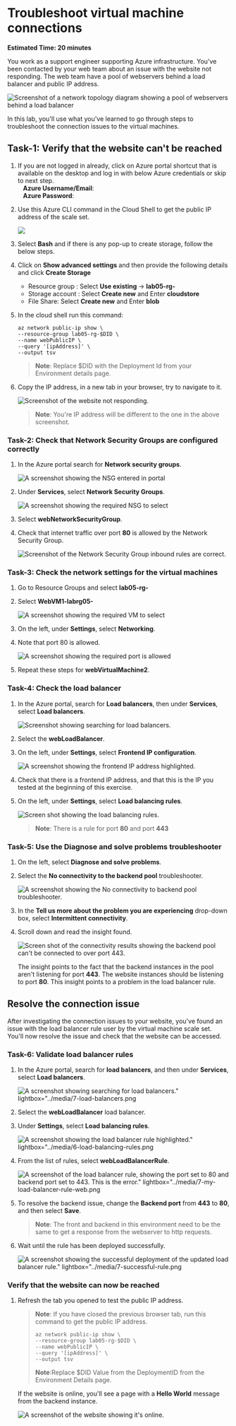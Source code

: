 # Troubleshoot virtual machine connections

**Estimated Time: 20 minutes**

You work as a support engineer supporting Azure infrastructure. You've been contacted by your web team about an issue with the website not responding. The web team have a pool of webservers behind a load balancer and public IP address.

![Screenshot of a network topology diagram showing a pool of webservers behind a load balancer](../media/Az-720-5-0topology.png)

In this lab, you'll use what you've learned to go through steps to troubleshoot the connection issues to the virtual machines.

## Task-1: Verify that the website can't be reached

1. If you are not logged in already, click on Azure portal shortcut that is available on the desktop and log in with below Azure credentials or skip to next step.\
   **Azure Username/Email**: <inject key="AzureAdUserEmail"></inject>\
   **Azure Password**: <inject key="AzureAdUserPassword"></inject>

1. Use this Azure CLI command in the Cloud Shell to get the public IP address of the scale set.

    ![](../media/Az-720-1bash.png)

1. Select **Bash** and if there is any pop-up to create storage, follow the below steps.

1. Click on **Show advanced settings** and then provide the following details and click **Create Storage**

   * Resource group : Select **Use existing** -> **lab05-rg-<inject key="DeploymentID" enableCopy="false"/>**
   * Storage account : Select **Create new** and Enter **cloudstore<inject key="DeploymentID" enableCopy="false"/>**
   * File Share: Select **Create new** and Enter **blob**


1. In the cloud shell run this command:

    ```
    az network public-ip show \
    --resource-group lab05-rg-$DID \
    --name webPublicIP \
    --query '[ipAddress]' \
    --output tsv
    ```
    >**Note**: Replace $DID with the Deployment Id from your Environment details page.

1. Copy the IP address, in a new tab in your browser, try to navigate to it.

    ![Screenshot of the website not responding.](../media/Az-720-5-2ip.png)

    >**Note**: You're IP address will be different to the one in the above screenshot.

### Task-2: Check that Network Security Groups are configured correctly

1. In the Azure portal search for **Network security groups**.

   ![A screenshot showing the NSG entered in portal](../media/Az-720-5-3.png)

1. Under **Services**, select **Network Security Groups**.

    ![A screenshot showing the required NSG to select](../media/Az-720-5-4.png)

1. Select **webNetworkSecurityGroup**.

1. Check that internet traffic over port **80** is allowed by the Network Security Group.

    ![Screenshot of the Network Security Group inbound rules are correct.](../media/Az-720-5-5.png)

### Task-3: Check the network settings for the virtual machines

1. Go to Resource Groups and select **lab05-rg-<inject key="DeploymentID" enableCopy="false"/>**

1. Select **WebVM1-labrg05-<inject key="DeploymentID" enableCopy="false"/>**

   ![A screenshot showing the required VM to select](../media/Az-720-5-6.png)

1. On the left, under **Settings**, select **Networking**.

1. Note that port 80 is allowed.

   ![A screenshot showing the required port is allowed](../media/Az-720-5-7n1.png)

1. Repeat these steps for **webVirtualMachine2**.

### Task-4: Check the load balancer

1. In the Azure portal, search for **Load balancers**, then under **Services**, select **Load balancers**.

    ![Screenshot showing searching for load balancers.](../media/Az-720-5-7n.png)

1. Select the **webLoadBalancer**.

1. On the left, under **Settings**, select **Frontend IP configuration**.

   ![A screenshot showing  the frontend IP address highlighted.](../media/Az-720-5-8.png)

1. Check that there is a frontend IP address, and that this is the IP you tested at the beginning of this exercise.

1. On the left, under **Settings**, select **Load balancing rules**.

   ![Screen shot showing the load balancing rules.](../media/Az-720-5-9.png)

   >**Note**:
   > There is a rule for port **80** and port **443**

### Task-5: Use the Diagnose and solve problems troubleshooter

1. On the left, select **Diagnose and solve problems**.

1. Select the **No connectivity to the backend pool** troubleshooter.

   ![A screenshot showing the No connectivity to backend pool troubleshooter.](../media/Az-720-5-10.png)

1. In the **Tell us more about the problem you are experiencing** drop-down box, select **Intermittent connectivity**.

1. Scroll down and read the insight found.

    ![Screen shot of the connectivity results showing the backend pool can't be connected to over port 443.](../media/Az-720-5-11.png)

    The insight points to the fact that the backend instances in the pool aren't listening for port **443**. The website instances should be listening to port **80**. This insight points to a problem in the load balancer rule.

## Resolve the connection issue

After investigating the connection issues to your website, you've found an issue with the load balancer rule user by the virtual machine scale set. You'll now resolve the issue and check that the website can be accessed.

### Task-6: Validate load balancer rules

1. In the Azure portal, search for **load balancers**, and then under **Services**, select **Load balancers**.

   ![A screenshot showing searching for load balancers." lightbox="../media/7-load-balancers.png](../media/Az-720-5-7n.png)

1. Select the **webLoadBalancer** load balancer.

1. Under **Settings**, select **Load balancing rules**.

   ![A screenshot showing the load balancer rule highlighted." lightbox="../media/6-load-balancing-rules.png](../media/Az-720-5-12.png)

1. From the list of rules, select **webLoadBalancerRule**.

   ![A screenshot of the load balancer rule, showing the port set to 80 and backend port set to 443. This is the error." lightbox="../media/7-my-load-balancer-rule-web.png](../media/Az-720-5-13.png)

1. To resolve the backend issue, change the **Backend port** from **443** to **80**, and then select **Save**.

    >**Note**:
    > The front and backend in this environment need to be the same to get a response from the webserver to http requests.

1. Wait until the rule has been deployed successfully.

    ![A screenshot showing the successful deployment of the updated load balancer rule." lightbox="../media/7-successful-rule.png](../media/Az-720-5-14.png)

### Verify that the website can now be reached

1. Refresh the tab you opened to test the public IP address.

    >**Note**:
    > If you have closed the previous browser tab, run this command to get the public IP address.
    >
    > ```
    > az network public-ip show \
    > --resource-group lab05-rg-$DID \
    > --name webPublicIP \
    > --query '[ipAddress]' \
    > --output tsv
    > ```
    >**Note**:Replace $DID Value from the DeploymentID from the Environment Details page.

    If the website is online, you'll see a page with a **Hello World** message from the backend instance.

    ![A screenshot of the website showing it's online.](../media/Az-720-5-15.png)



